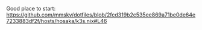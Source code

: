 Good place to start: https://github.com/mmskv/dotfiles/blob/2fcd319b2c535ee869a71be0de64e7233883df2f/hosts/hosaka/k3s.nix#L46